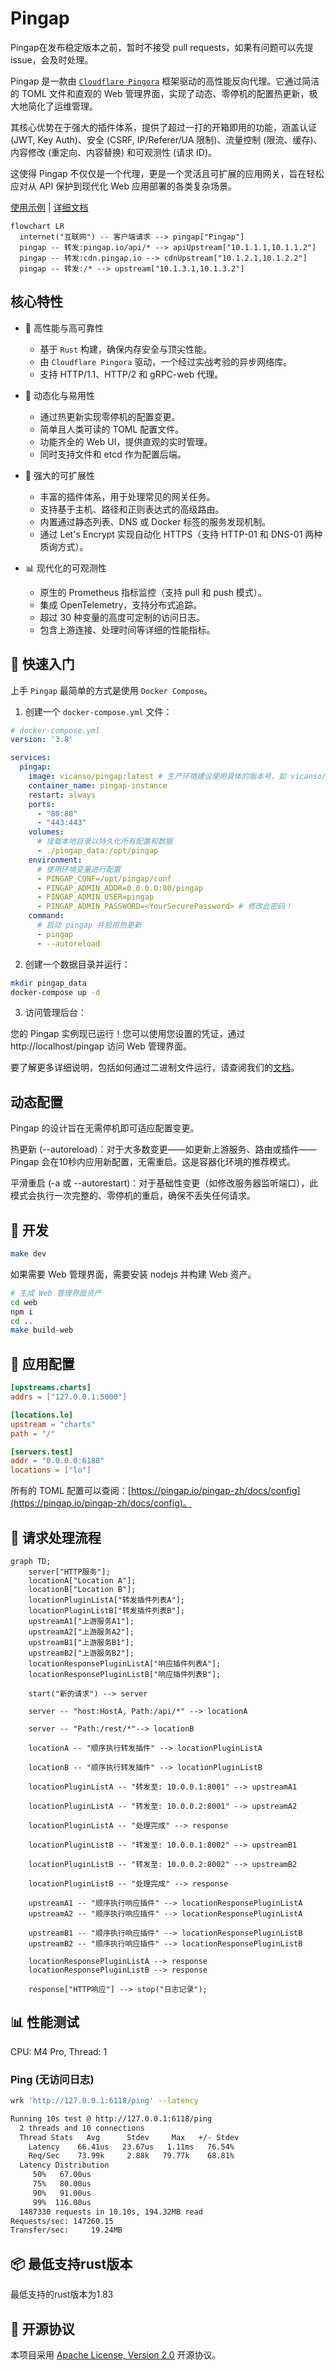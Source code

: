 # Pingap

Pingap在发布稳定版本之前，暂时不接受 pull requests，如果有问题可以先提issue，会及时处理。

Pingap 是一款由 [`Cloudflare Pingora`](https://github.com/cloudflare/pingora) 框架驱动的高性能反向代理。它通过简洁的 TOML 文件和直观的 Web 管理界面，实现了动态、零停机的配置热更新，极大地简化了运维管理。

其核心优势在于强大的插件体系，提供了超过一打的开箱即用的功能，涵盖认证 (JWT, Key Auth)、安全 (CSRF, IP/Referer/UA 限制)、流量控制 (限流、缓存)、内容修改 (重定向、内容替换) 和可观测性 (请求 ID)。

这使得 Pingap 不仅仅是一个代理，更是一个灵活且可扩展的应用网关，旨在轻松应对从 API 保护到现代化 Web 应用部署的各类复杂场景。


[使用示例](./examples/README.md) | [详细文档](http://pingap.io/pingap-zh/)


```mermaid
flowchart LR
  internet("互联网") -- 客户端请求 --> pingap["Pingap"]
  pingap -- 转发:pingap.io/api/* --> apiUpstream["10.1.1.1,10.1.1.2"]
  pingap -- 转发:cdn.pingap.io --> cdnUpstream["10.1.2.1,10.1.2.2"]
  pingap -- 转发:/* --> upstream["10.1.3.1,10.1.3.2"]
```

## 核心特性

- 🚀 高性能与高可靠性
  - 基于 `Rust` 构建，确保内存安全与顶尖性能。
  - 由 `Cloudflare Pingora` 驱动，一个经过实战考验的异步网络库。
  - 支持 HTTP/1.1、HTTP/2 和 gRPC-web 代理。

- 🔧 动态化与易用性
  - 通过热更新实现零停机的配置变更。
  - 简单且人类可读的 TOML 配置文件。
  - 功能齐全的 Web UI，提供直观的实时管理。
  - 同时支持文件和 etcd 作为配置后端。

- 🧩 强大的可扩展性
  - 丰富的插件体系，用于处理常见的网关任务。
  - 支持基于主机、路径和正则表达式的高级路由。
  - 内置通过静态列表、DNS 或 Docker 标签的服务发现机制。
  - 通过 Let's Encrypt 实现自动化 HTTPS（支持 HTTP-01 和 DNS-01 两种质询方式）。

- 📊 现代化的可观测性
  - 原生的 Prometheus 指标监控（支持 pull 和 push 模式）。
  - 集成 OpenTelemetry，支持分布式追踪。
  - 超过 30 种变量的高度可定制的访问日志。
  - 包含上游连接、处理时间等详细的性能指标。

## 🚀 快速入门

上手 `Pingap` 最简单的方式是使用 `Docker Compose`。

1. 创建一个 `docker-compose.yml` 文件：

```yaml
# docker-compose.yml
version: '3.8'

services:
  pingap:
    image: vicanso/pingap:latest # 生产环境建议使用具体的版本号，如 vicanso/pingap:0.12.1-full
    container_name: pingap-instance
    restart: always
    ports:
      - "80:80"
      - "443:443"
    volumes:
      # 挂载本地目录以持久化所有配置和数据
      - ./pingap_data:/opt/pingap
    environment:
      # 使用环境变量进行配置
      - PINGAP_CONF=/opt/pingap/conf
      - PINGAP_ADMIN_ADDR=0.0.0.0:80/pingap
      - PINGAP_ADMIN_USER=pingap
      - PINGAP_ADMIN_PASSWORD=<YourSecurePassword> # 修改此密码！
    command:
      # 启动 pingap 并启用热更新
      - pingap
      - --autoreload
```

2. 创建一个数据目录并运行：

```bash
mkdir pingap_data
docker-compose up -d
```

3. 访问管理后台：

您的 Pingap 实例现已运行！您可以使用您设置的凭证，通过 http://localhost/pingap 访问 Web 管理界面。


要了解更多详细说明，包括如何通过二进制文件运行，请查阅我们的[文档](https://pingap.io/pingap-zh/docs/getting_started)。



## 动态配置

Pingap 的设计旨在无需停机即可适应配置变更。

热更新 (--autoreload)：对于大多数变更——如更新上游服务、路由或插件——Pingap 会在10秒内应用新配置，无需重启。这是容器化环境的推荐模式。

平滑重启 (-a 或 --autorestart)：对于基础性变更（如修改服务器监听端口），此模式会执行一次完整的、零停机的重启，确保不丢失任何请求。


## 🔧 开发

```bash
make dev
```

如果需要 Web 管理界面，需要安装 nodejs 并构建 Web 资产。


```bash
# 生成 Web 管理界面资产
cd web
npm i 
cd ..
make build-web
```

## 📝 应用配置

```toml
[upstreams.charts]
addrs = ["127.0.0.1:5000"]

[locations.lo]
upstream = "charts"
path = "/"

[servers.test]
addr = "0.0.0.0:6188"
locations = ["lo"]
```

所有的 TOML 配置可以查阅：[https://pingap.io/pingap-zh/docs/config](https://pingap.io/pingap-zh/docs/config)。


## 🔄 请求处理流程

```mermaid
graph TD;
    server["HTTP服务"];
    locationA["Location A"];
    locationB["Location B"];
    locationPluginListA["转发插件列表A"];
    locationPluginListB["转发插件列表B"];
    upstreamA1["上游服务A1"];
    upstreamA2["上游服务A2"];
    upstreamB1["上游服务B1"];
    upstreamB2["上游服务B2"];
    locationResponsePluginListA["响应插件列表A"];
    locationResponsePluginListB["响应插件列表B"];

    start("新的请求") --> server

    server -- "host:HostA, Path:/api/*" --> locationA

    server -- "Path:/rest/*"--> locationB

    locationA -- "顺序执行转发插件" --> locationPluginListA

    locationB -- "顺序执行转发插件" --> locationPluginListB

    locationPluginListA -- "转发至: 10.0.0.1:8001" --> upstreamA1

    locationPluginListA -- "转发至: 10.0.0.2:8001" --> upstreamA2

    locationPluginListA -- "处理完成" --> response

    locationPluginListB -- "转发至: 10.0.0.1:8002" --> upstreamB1

    locationPluginListB -- "转发至: 10.0.0.2:8002" --> upstreamB2

    locationPluginListB -- "处理完成" --> response

    upstreamA1 -- "顺序执行响应插件" --> locationResponsePluginListA
    upstreamA2 -- "顺序执行响应插件" --> locationResponsePluginListA

    upstreamB1 -- "顺序执行响应插件" --> locationResponsePluginListB
    upstreamB2 -- "顺序执行响应插件" --> locationResponsePluginListB

    locationResponsePluginListA --> response
    locationResponsePluginListB --> response

    response["HTTP响应"] --> stop("日志记录");
```

## 📊 性能测试

CPU: M4 Pro, Thread: 1

### Ping (无访问日志)

```bash
wrk 'http://127.0.0.1:6118/ping' --latency

Running 10s test @ http://127.0.0.1:6118/ping
  2 threads and 10 connections
  Thread Stats   Avg      Stdev     Max   +/- Stdev
    Latency    66.41us   23.67us   1.11ms   76.54%
    Req/Sec    73.99k     2.88k   79.77k    68.81%
  Latency Distribution
     50%   67.00us
     75%   80.00us
     90%   91.00us
     99%  116.00us
  1487330 requests in 10.10s, 194.32MB read
Requests/sec: 147260.15
Transfer/sec:     19.24MB
```

## 📦 最低支持rust版本

最低支持的rust版本为1.83

## 📄 开源协议

本项目采用 [Apache License, Version 2.0](./LICENSE) 开源协议。
